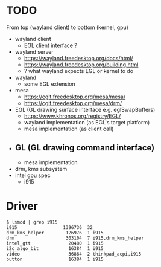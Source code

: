 <!--
{
  "title": "Linux Graphics",
  "date": "2017-05-10T13:49:57+09:00",
  "category": "",
  "tags": ["linux"],
  "draft": true
}
-->

# TODO

From top (wayland client) to bottom (kernel, gpu)

- wayland client
  - EGL client interface ?
- wayland server
  - https://wayland.freedesktop.org/docs/html/
  - https://wayland.freedesktop.org/building.html
  - ? what wayland expects EGL or kernel to do
- wayland
  - some EGL extension
- mesa
  - https://cgit.freedesktop.org/mesa/mesa/
  - https://cgit.freedesktop.org/mesa/drm/
- EGL (GL drawing surface interface e.g. eglSwapBuffers)
  - https://www.khronos.org/registry/EGL/
  - wayland implementation (as EGL's target platform)
  - mesa implementation (as client call)
- GL (GL drawing command interface)
  -
  - mesa implementation
- drm, kms subsystem
- intel gpu spec
  - i915


# Driver

```
$ lsmod | grep i915
i915                 1396736  32
drm_kms_helper        126976  1 i915
drm                   303104  7 i915,drm_kms_helper
intel_gtt              20480  1 i915
i2c_algo_bit           16384  1 i915
video                  36864  2 thinkpad_acpi,i915
button                 16384  1 i915
```
